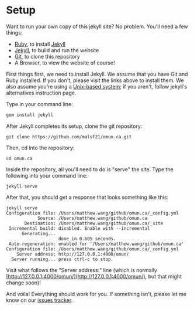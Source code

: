 # Setup

Want to run your own copy of this jekyll site? No problem. You'll need a few things:

* [Ruby](https://www.ruby-lang.org/en/), to install [Jekyll](https://jekyllrb.com)
* [Jekyll](https://jekyllrb.com), to build and run the website
* [Git](https://git-scm.com/), to clone this repository
* A Browser, to view the website of course!

First things first, we need to install Jekyll. We assume that you have Git and Ruby installed. If you don't, please visit the links above to install them. We also assume you're using a [Unix-based system](https://en.wikipedia.org/wiki/Unix); if you aren't, follow jekyll's alternatives instruction page.

Type in your command line:
```ruby
gem install jekyll
```

After Jekyll completes its setup, clone the git repository:
```
git clone https://github.com/malsf21/omun.ca.git
```

Then, cd into the repository: 
```
cd omun.ca
```

Inside the repository, all you'll need to do is "serve" the site. Type the following into your command line:
```
jekyll serve
```

After that, you should get a response that looks something like this:

```
jekyll serve
Configuration file: /Users/matthew.wang/github/omun.ca/_config.yml
            Source: /Users/matthew.wang/github/omun.ca
       Destination: /Users/matthew.wang/github/omun.ca/_site
 Incremental build: disabled. Enable with --incremental
      Generating...
                    done in 0.605 seconds.
 Auto-regeneration: enabled for '/Users/matthew.wang/github/omun.ca'
Configuration file: /Users/matthew.wang/github/omun.ca/_config.yml
    Server address: http://127.0.0.1:4000/omun/
  Server running... press ctrl-c to stop.

```

Visit what follows the "Server address:" line (which is normally [http://127.0.0.1:4000/omun/](http://127.0.0.1:4000/omun/), but that might change soon)!

And voila! Everything should work for you. If something isn't, please let me know on our [issues tracker](https://github.com/malsf21/omun.ca/issues).
